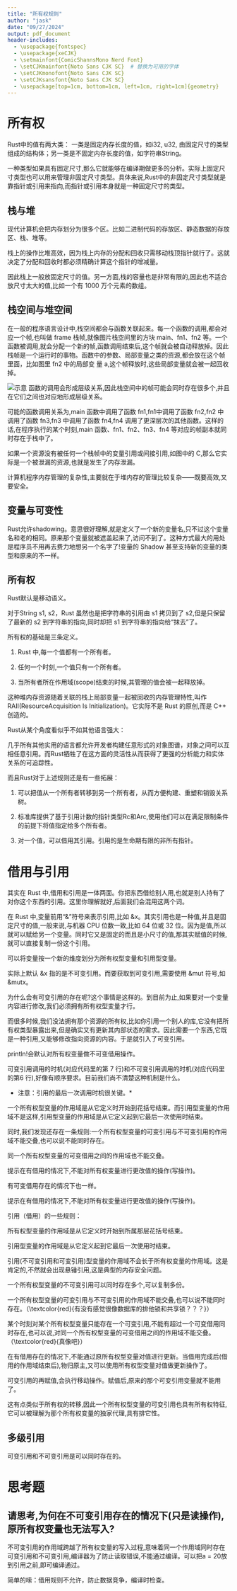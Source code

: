 ```yaml
---
title: "所有权规则"
author: "jask"
date: "09/27/2024"
output: pdf_document
header-includes:
  - \usepackage{fontspec}
  - \usepackage{xeCJK}
  - \setmainfont{ComicShannsMono Nerd Font} 
  - \setCJKmainfont{Noto Sans CJK SC}  # 替换为可用的字体
  - \setCJKmonofont{Noto Sans CJK SC}
  - \setCJKsansfont{Noto Sans CJK SC}
  - \usepackage[top=1cm, bottom=1cm, left=1cm, right=1cm]{geometry}
---
```



# 所有权

Rust中的值有两大类： 一类是固定内存长度的值，如i32, u32, 由固定尺寸的类型组成的结构体；另一类是不固定内存长度的值，如字符串String。


一种类型如果具有固定尺寸,那么它就能够在编译期做更多的分析。实际上固定尺寸类型也可以用来管理非固定尺寸类型。具体来说,Rust中的非固定尺寸类型就是靠指针或引用来指向,而指针或引用本身就是一种固定尺寸的类型。


## 栈与堆

现代计算机会把内存划分为很多个区。比如二进制代码的存放区、静态数据的存放区、栈、堆等。


栈上的操作比堆高效，因为栈上内存的分配和回收只需移动栈顶指针就行了。这就决定了分配和回收时都必须精确计算这个指针的增减量。


因此栈上一般放固定尺寸的值。另一方面,栈的容量也是非常有限的,因此也不适合放尺寸太大的值,比如一个有 1000 万个元素的数组。


## 栈空间与堆空间

在一般的程序语言设计中,栈空间都会与函数关联起来。每一个函数的调用,都会对应一个帧,也叫做 frame 栈帧,就像图片栈空间里的方块 main、fn1、fn2 等。一个函数被调用,就会分配一个新的帧,函数调用结束后,这个帧就会被自动释放掉。因此栈帧是一个运行时的事物。函数中的参数、局部变量之类的资源,都会放在这个帧里面，比如图里 fn2 中的局部变
量 a,这个帧释放时,这些局部变量就会被一起回收掉。


![示意](../../Pictures/Screenshots/Screenshot_2024-09-27-11-47-24_1920x1080.png)
函数的调用会形成层级关系,因此栈空间中的帧可能会同时存在很多个,并且在它们之间也对应地形成层级关系。

可能的函数调用关系为,main 函数中调用了函数 fn1,fn1中调用了函数 fn2,fn2 中调用了函数 fn3,fn3 中调用了函数 fn4,fn4 调用了更深层次的其他函数。这样的话,在程序执行的某个时刻,main 函数、fn1、fn2、fn3、fn4 等对应的帧副本就同时存在于栈中了。


如果一个资源没有被任何一个栈帧中的变量引用或间接引用,如图中的 C,那么它实际是一个被泄漏的资源,也就是发生了内存泄漏。

计算机程序内存管理的复杂性,主要就在于堆内存的管理比较复杂——既要高效,又要安全。


## 变量与可变性

Rust允许shadowing。意思很好理解,就是定义了一个新的变量名,只不过这个变量名和老的相同。原来那个变量就被遮盖起来了,访问不到了。这种方式最大的用处是程序员不用再去费力地想另一个名字了!变量的 Shadow 甚至支持新的变量的类型和原来的不一样。


## 所有权

Rust默认是移动语义。

对于String  s1, s2，Rust 虽然也是把字符串的引用由 s1 拷贝到了 s2,但是只保留了最新的 s2 到字符串的指向,同时却把 s1 到字符串的指向给“抹去”了。

所有权的基础是三条定义。

1. Rust 中,每一个值都有一个所有者。

2. 任何一个时刻,一个值只有一个所有者。

3. 当所有者所在作用域(scope)结束的时候,其管理的值会被一起释放掉。

这种堆内存资源随着关联的栈上局部变量一起被回收的内存管理特性,叫作 RAII(ResourceAcquisition Is Initialization)。它实际不是 Rust 的原创,而是 C++ 创造的。

Rust从某个角度看似乎不如其他语言强大：

几乎所有其他实用的语言都允许开发者构建任意形式的对象图谱，对象之间可以互相任意引用。而Rust牺牲了在这方面的灵活性从而获得了更强的分析能力和实体关系的可追踪性。

而且Rust对于上述规则还是有一些拓展：

1. 可以把值从一个所有者转移到另一个所有者，从而方便构建、重塑和销毁关系树。

2. 标准库提供了基于引用计数的指针类型Rc和Arc,使用他们可以在满足限制条件的前提下将值指定给多个所有者。

3. 对一个值，可以借用其引用。引用的是生命期有限的非所有指针。



# 借用与引用

其实在 Rust 中,借用和引用是一体两面。你把东西借给别人用,也就是别人持有了对你这个东西的引用。这里你理解就好,后面我们会混用这两个词。

在 Rust 中,变量前用“&”符号来表示引用,比如 &x。其实引用也是一种值,并且是固定尺寸的值,一般来说,与机器 CPU 位数一致,比如 64 位或 32 位。因为是值,所以就可以赋给另一个变量。同时它又是固定的而且是小尺寸的值,那其实赋值的时候,就可以直接复制一份这个引用。


可以将变量按一个新的维度划分为所有权型变量和引用型变量。

实际上默认 &x 指的是不可变引用。而要获取到可变引用,需要使用 &mut 符号,如 &mutx。

为什么会有可变引用的存在呢?这个事情是这样的。到目前为止,如果要对一个变量内容进行修改,我们必须拥有所有权型变量才行。

而很多时候,我们没法拥有那个资源的所有权,比如你引用一个别人的库,它没有把所有权类型暴露出来,但是确实又有更新其内部状态的需求。因此需要一个东西,它既是一种引用,又能够修改指向资源的内容。于是就引入了可变引用。

println!会默认对所有权变量做不可变借用操作。

可变引用调用的时机(对应代码里的第 7 行)和不可变引用调用的时机(对应代码里的第6 行),好像有顺序要求。目前我们尚不清楚这种机制是什么。

* 注意：引用的最后一次调用时机很关键。*

一个所有权型变量的作用域是从它定义时开始到花括号结束。而引用型变量的作用域不是这样,引用型变量的作用域是从它定义起到它最后一次使用时结束。

同时,我们发现还存在一条规则:一个所有权型变量的可变引用与不可变引用的作用域不能交叠,也可以说不能同时存在。

同一个所有权型变量的可变借用之间的作用域也不能交叠。

提示在有借用的情况下,不能对所有权变量进行更改值的操作(写操作)。

有可变借用存在的情况下也一样。

提示在有借用的情况下,不能对所有权变量进行更改值的操作(写操作)。

引用（借用）的一些规则：

所有权型变量的作用域是从它定义时开始到所属那层花括号结束。

引用型变量的作用域是从它定义起到它最后一次使用时结束。

引用(不可变引用和可变引用)型变量的作用域不会长于所有权变量的作用域。这是肯定的,不然就会出现悬锤引用,这是典型的内存安全问题。

一个所有权型变量的不可变引用可以同时存在多个,可以复制多份。

一个所有权型变量的可变引用与不可变引用的作用域不能交叠,也可以说不能同时存在。（\textcolor{red}{有没有感觉很像数据库的排他锁和共享锁？？？}）


某个时刻对某个所有权型变量只能存在一个可变引用,不能有超过一个可变借用同时存在,也可以说,对同一个所有权型变量的可变借用之间的作用域不能交叠。（\textcolor{red}{真像吧}）


在有借用存在的情况下,不能通过原所有权型变量对值进行更新。当借用完成后(借用的作用域结束后),物归原主,又可以使用所有权型变量对值做更新操作了。

可变引用的再赋值,会执行移动操作。赋值后,原来的那个可变引用变量就不能用了。

这有点类似于所有权的转移,因此一个所有权型变量的可变引用也具有所有权特征,它可以被理解为那个所有权变量的独家代理,具有排它性。

## 多级引用

可变引用和不可变引用是可以同时存在的。

# 思考题

## 请思考,为何在不可变引用存在的情况下(只是读操作),原所有权变量也无法写入?

不可变引用的作用域跨越了所有权变量的写入过程,意味着同一个作用域同时存在可变引用和不可变引用,编译器为了防止读取错误,不能通过编译。可以把a = 20放到引用之前,即可编译通过。

简单的嗦：借用规则不允许，防止数据竞争，编译时检查。




